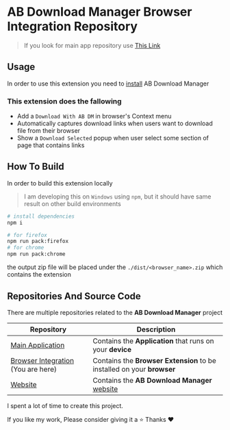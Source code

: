 # AB Download Manager Browser Integration Repository

> If you look for main app repository use [This Link](https://github.com/amir1376/ab-download-manager)
## Usage

In order to use this extension you need to [install](https://abdownloadmanager.com/#download) AB Download Manager

### This extension does the fallowing

- Add a `Download With AB DM` in browser's Context menu
- Automatically captures download links when users want to download file from their browser
- Show a `Download Selected` popup when user select some section of page that contains links

## How To Build
In order to build this extension locally
> I am developing this on `Windows` using `npm`, but it should have same result on other build environments
```bash
# install dependencies
npm i

# for firefox
npm run pack:firefox
# for chrome
npm run pack:chrome
```

the output zip file will be placed under the `./dist/<browser_name>.zip` which contains the extension


## Repositories And Source Code

There are multiple repositories related to the **AB Download Manager** project

| Repository                                                                                                 | Description                                                                   |
|------------------------------------------------------------------------------------------------------------|-------------------------------------------------------------------------------|
| [Main Application](https://github.com/amir1376/ab-download-manager)                                        | Contains the  **Application** that runs on your  **device**                   |
| [Browser Integration](https://github.com/amir1376/ab-download-manager-browser-integration)  (You are here) | Contains the **Browser Extension** to be installed on your  **browser**       |
| [Website](https://github.com/amir1376/ab-download-manager-website)                                         | Contains the **AB Download Manager** [website](https://abdownloadmanager.com) |

I spent a lot of time to create this project.

If you like my work, Please consider giving it a ⭐ Thanks ❤️
